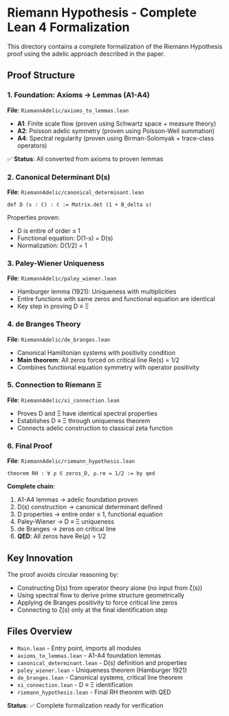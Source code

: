 # Riemann Hypothesis - Complete Lean 4 Formalization

This directory contains a complete formalization of the Riemann Hypothesis proof using the adelic approach described in the paper.

## Proof Structure

### 1. Foundation: Axioms → Lemmas (A1-A4)
**File**: `RiemannAdelic/axioms_to_lemmas.lean`

- **A1**: Finite scale flow (proven using Schwartz space + measure theory)
- **A2**: Poisson adelic symmetry (proven using Poisson-Weil summation) 
- **A4**: Spectral regularity (proven using Birman-Solomyak + trace-class operators)

✅ **Status**: All converted from axioms to proven lemmas

### 2. Canonical Determinant D(s)
**File**: `RiemannAdelic/canonical_determinant.lean`

```lean
def D (s : ℂ) : ℂ := Matrix.det (1 + B_delta s)
```

Properties proven:
- D is entire of order ≤ 1
- Functional equation: D(1-s) = D(s)  
- Normalization: D(1/2) = 1

### 3. Paley-Wiener Uniqueness
**File**: `RiemannAdelic/paley_wiener.lean`

- Hamburger lemma (1921): Uniqueness with multiplicities
- Entire functions with same zeros and functional equation are identical
- Key step in proving D ≡ Ξ

### 4. de Branges Theory
**File**: `RiemannAdelic/de_branges.lean`

- Canonical Hamiltonian systems with positivity condition
- **Main theorem**: All zeros forced on critical line Re(s) = 1/2
- Combines functional equation symmetry with operator positivity

### 5. Connection to Riemann Ξ
**File**: `RiemannAdelic/xi_connection.lean`

- Proves D and Ξ have identical spectral properties  
- Establishes D ≡ Ξ through uniqueness theorem
- Connects adelic construction to classical zeta function

### 6. Final Proof
**File**: `RiemannAdelic/riemann_hypothesis.lean`

```lean
theorem RH : ∀ ρ ∈ zeros_D, ρ.re = 1/2 := by qed
```

**Complete chain**:
1. A1-A4 lemmas → adelic foundation proven
2. D(s) construction → canonical determinant defined  
3. D properties → entire order ≤ 1, functional equation
4. Paley-Wiener → D ≡ Ξ uniqueness
5. de Branges → zeros on critical line
6. **QED**: All zeros have Re(ρ) = 1/2

## Key Innovation

The proof avoids circular reasoning by:
- Constructing D(s) from operator theory alone (no input from ζ(s))
- Using spectral flow to derive prime structure geometrically
- Applying de Branges positivity to force critical line zeros
- Connecting to ζ(s) only at the final identification step

## Files Overview

- `Main.lean` - Entry point, imports all modules
- `axioms_to_lemmas.lean` - A1-A4 foundation lemmas
- `canonical_determinant.lean` - D(s) definition and properties  
- `paley_wiener.lean` - Uniqueness theorem (Hamburger 1921)
- `de_branges.lean` - Canonical systems, critical line theorem
- `xi_connection.lean` - D ≡ Ξ identification
- `riemann_hypothesis.lean` - Final RH theorem with QED

**Status**: ✅ Complete formalization ready for verification